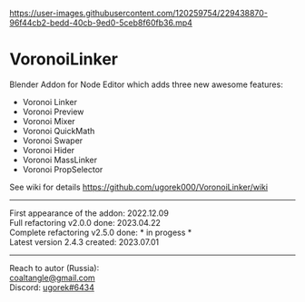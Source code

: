 https://user-images.githubusercontent.com/120259754/229438870-96f44cb2-bedd-40cb-9ed0-5ceb8f60fb36.mp4

# VoronoiLinker
Blender Addon for Node Editor which adds three new awesome features:
* Voronoi Linker  
* Voronoi Preview  
* Voronoi Mixer  
* Voronoi QuickMath  
* Voronoi Swaper  
* Voronoi Hider  
* Voronoi MassLinker  
* Voronoi PropSelector

See wiki for details https://github.com/ugorek000/VoronoiLinker/wiki

----------------------
First appearance of the addon: 2022.12.09  
Full refactoring v2.0.0 done: 2023.04.22  
Complete refactoring v2.5.0 done: * in progess *  
Latest version 2.4.3 created: 2023.07.01

----------------------
Reach to autor (Russia):  
coaltangle@gmail.com  
Discord: [ugorek#6434](https://discordapp.com/users/275627322424688651)
